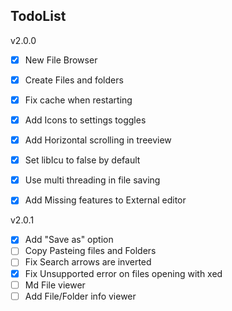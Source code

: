 ## TodoList

v2.0.0
- [x] New File Browser
- [x] Create Files and folders
- [x] Fix cache when restarting
- [x] Add Icons to settings toggles
- [x] Add Horizontal scrolling in treeview
- [x] Set libIcu to false by default
- [x] Use multi threading in file saving
- [x] Add Missing features to External editor


v2.0.1
- [x] Add "Save as" option
- [ ] Copy Pasteing files and Folders
- [ ] Fix Search arrows are inverted
- [x] Fix Unsupported error on files opening with xed
- [ ] Md File viewer
- [ ] Add File/Folder info viewer
